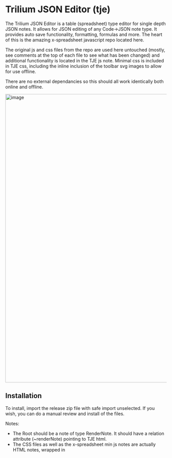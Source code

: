 # Trilium JSON Editor (tje)

The Trilium JSON Editor is a table (spreadsheet)  type editor for single depth JSON notes. It allows for JSON editing of any Code→JSON note type. It provides auto save functionality, formatting, formulas and more. The heart of this is the amazing x-spreadsheet javascript repo located here. 

The original js and css files from the repo are used here untouched (mostly, see comments at the top of each file to see what has been changed) and additional functionality is located in the TJE js note. Minimal css is included in TJE css, including the inline inclusion of the toolbar svg images to allow for use offline.

There are no external dependancies so this should all work identically both online and offline.

<img width="903" alt="image" src="https://github.com/sottey/tje/assets/8494620/60794845-7ea6-4f5a-8a48-a59d968a5b3d">


## Installation

To install, import the release zip file with safe import unselected. If you wish, you can do a manual review and install of the files. 

Notes:

- The Root should be a note of type RenderNote. It should have a relation attribute (~renderNote) pointing to TJE html.
- The CSS files as well as the x-spreadsheet min js notes are actually HTML notes, wrapped in <style> and <script> tags, respectively. This is to control order and scope.



## Usage

Once imported/configured, simply go to the “Trillium JSON Editor” note. When opened, it will look for all JSON notes (see below for criteria) and put them in the drop down list. Selecting an item will load that JSON into a table for editing.

If autosave is checked, the data will be saved on any change (see below for exceptions). If unchecked, data will only be saved when the “Save” button is clicked.

If you have JSON notes that you do not want to be put in the list, you can add the attribute #tjeExclude to the note and it will not appear in the list.

The tje does NOT currently support multi-level JSON, only flat, single level JSON. If you load a multi level JSON note, it will not display correctly and, if Save is clicked, could corrupt your JSON note.

Notes:

- The dropdown list is populated with any note that is:
  - A Code note
  - A JSON CodeType
  - Does NOT have the attribute #tjeExclude
- Autosave only occurs when a cell is edited then Enter is pressed. Clicking elsewhere does NOT trigger the save. (see Roadmap below)
- The drop down list sorts alphabetically. If you would like to impose a specific order, name the notes with a numbered prefix (e.g. 01), 02), etc.).



## Roadmap (stuff ta do)

- Handle other cell exits in addition to the enter key (tab, loss of focus, etc.)
- Expose multiple sheet capabilities
- Column Sorting
- Ability to store “last edited note” so it auto selects when returning to the editor
- Confirmation on leaving note if current data is not saved
- New Row Templating
- 
